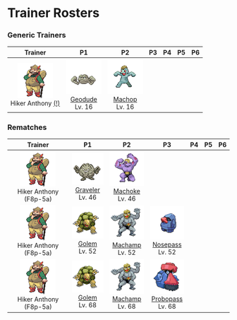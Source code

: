# Trainer Rosters

### Generic Trainers

| Trainer | P1 | P2 | P3 | P4 | P5 | P6 |
|:-------:|:--:|:--:|:--:|:--:|:--:|:--:|
| ![Hiker Anthony (!)](../../assets/trainers/hiker.png "Hiker Anthony (!)")<br>Hiker Anthony [(!)](#rematches) | ![Geodude](../../assets/sprites/geodude/front.gif "Geodude")<br>[Geodude](../../pokemon/geodude.md/)<br>Lv. 16 | ![Machop](../../assets/sprites/machop/front.gif "Machop")<br>[Machop](../../pokemon/machop.md/)<br>Lv. 16 |


### Rematches

| Trainer | P1 | P2 | P3 | P4 | P5 | P6 |
|:-------:|:--:|:--:|:--:|:--:|:--:|:--:|
| ![Hiker Anthony (F8p-5a)](../../assets/trainers/hiker.png "Hiker Anthony (F8p-5a)")<br>Hiker Anthony (F8p-5a) | ![Graveler](../../assets/sprites/graveler/front.gif "Graveler")<br>[Graveler](../../pokemon/graveler.md/)<br>Lv. 46 | ![Machoke](../../assets/sprites/machoke/front.gif "Machoke")<br>[Machoke](../../pokemon/machoke.md/)<br>Lv. 46 |
| ![Hiker Anthony (F8p-5a)](../../assets/trainers/hiker.png "Hiker Anthony (F8p-5a)")<br>Hiker Anthony (F8p-5a) | ![Golem](../../assets/sprites/golem/front.gif "Golem")<br>[Golem](../../pokemon/golem.md/)<br>Lv. 52 | ![Machamp](../../assets/sprites/machamp/front.gif "Machamp")<br>[Machamp](../../pokemon/machamp.md/)<br>Lv. 52 | ![Nosepass](../../assets/sprites/nosepass/front.gif "Nosepass")<br>[Nosepass](../../pokemon/nosepass.md/)<br>Lv. 52 |
| ![Hiker Anthony (F8p-5a)](../../assets/trainers/hiker.png "Hiker Anthony (F8p-5a)")<br>Hiker Anthony (F8p-5a) | ![Golem](../../assets/sprites/golem/front.gif "Golem")<br>[Golem](../../pokemon/golem.md/)<br>Lv. 68 | ![Machamp](../../assets/sprites/machamp/front.gif "Machamp")<br>[Machamp](../../pokemon/machamp.md/)<br>Lv. 68 | ![Probopass](../../assets/sprites/probopass/front.gif "Probopass")<br>[Probopass](../../pokemon/probopass.md/)<br>Lv. 68 |


